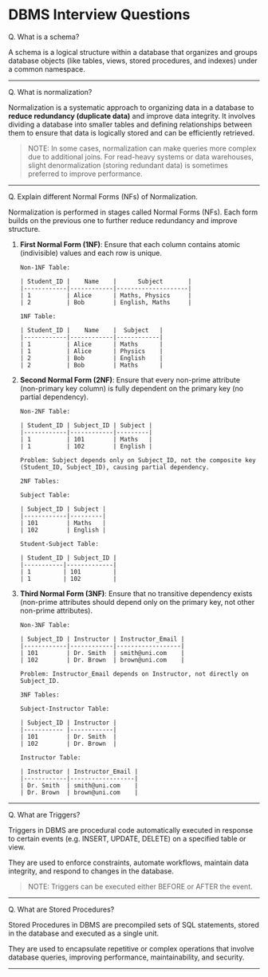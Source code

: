 # DBMS Interview Questions

Q. What is a schema?

A schema is a logical structure within a database that organizes and groups database objects (like tables, views, stored procedures, and indexes) under a common namespace.

---

Q. What is normalization?

Normalization is a systematic approach to organizing data in a database to **reduce redundancy (duplicate data)** and improve data integrity. It involves dividing a database into smaller tables and defining relationships between them to ensure that data is logically stored and can be efficiently retrieved.

> NOTE: In some cases, normalization can make queries more complex due to additional joins. For read-heavy systems or data warehouses, slight denormalization (storing redundant data) is sometimes preferred to improve performance.

---

Q. Explain different Normal Forms (NFs) of Normalization.

Normalization is performed in stages called Normal Forms (NFs). Each form builds on the previous one to further reduce redundancy and improve structure. 

1. **First Normal Form (1NF)**: Ensure that each column contains atomic (indivisible) values and each row is unique.

    ```
    Non-1NF Table:

    | Student_ID |    Name    |      Subject       |
    |------------|------------|--------------------|
    | 1          | Alice      | Maths, Physics     |
    | 2          | Bob        | English, Maths     |

    1NF Table:

    | Student_ID |    Name    |  Subject   |
    |------------|------------|------------|
    | 1          | Alice      | Maths      |
    | 1          | Alice      | Physics    |
    | 2          | Bob        | English    |
    | 2          | Bob        | Maths      |
    ```

2. **Second Normal Form (2NF)**: Ensure that every non-prime attribute (non-primary key column) is fully dependent on the primary key (no partial dependency).

    ```
    Non-2NF Table:

    | Student_ID | Subject_ID | Subject |
    |------------|------------|---------|
    | 1          | 101        | Maths   | 
    | 1          | 102        | English | 

    Problem: Subject depends only on Subject_ID, not the composite key (Student_ID, Subject_ID), causing partial dependency.

    2NF Tables:

    Subject Table:

    | Subject_ID | Subject |
    |------------|---------|
    | 101        | Maths   |
    | 102        | English |

    Student-Subject Table:

    | Student_ID | Subject_ID |
    |-----------|-------------|
    | 1         | 101         |
    | 1         | 102         |
    ```

3. **Third Normal Form (3NF)**: Ensure that no transitive dependency exists (non-prime attributes should depend only on the primary key, not other non-prime attributes).

    ```
    Non-3NF Table:

    | Subject_ID | Instructor | Instructor_Email |
    |------------|------------|------------------|
    | 101        | Dr. Smith  | smith@uni.com    |
    | 102        | Dr. Brown  | brown@uni.com    |

    Problem: Instructor_Email depends on Instructor, not directly on Subject_ID.

    3NF Tables:

    Subject-Instructor Table:

    | Subject_ID | Instructor |
    |----------- |------------|
    | 101        | Dr. Smith  | 
    | 102        | Dr. Brown  | 

    Instructor Table:

    | Instructor | Instructor_Email |
    |------------|------------------|
    | Dr. Smith  | smith@uni.com    |
    | Dr. Brown  | brown@uni.com    |
    ```

---

Q. What are Triggers?

Triggers in DBMS are procedural code automatically executed in response to certain events (e.g. INSERT, UPDATE, DELETE) on a specified table or view. 

They are used to enforce constraints, automate workflows, maintain data integrity, and respond to changes in the database.

> NOTE: Triggers can be executed either BEFORE or AFTER the event.

---

Q. What are Stored Procedures?

Stored Procedures in DBMS are precompiled sets of SQL statements, stored in the database and executed as a single unit. 

They are used to encapsulate repetitive or complex operations that involve database queries, improving performance, maintainability, and security.

---




